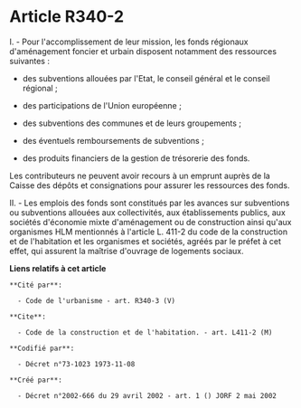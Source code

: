 # Article R340-2

I. - Pour l'accomplissement de leur mission, les fonds régionaux d'aménagement foncier et urbain disposent notamment des
ressources suivantes :

- des subventions allouées par l'Etat, le conseil général et le conseil régional ;

- des participations de l'Union européenne ;

- des subventions des communes et de leurs groupements ;

- des éventuels remboursements de subventions ;

- des produits financiers de la gestion de trésorerie des fonds.

Les contributeurs ne peuvent avoir recours à un emprunt auprès de la Caisse des dépôts et consignations pour assurer les
ressources des fonds.

II. - Les emplois des fonds sont constitués par les avances sur subventions ou subventions allouées aux collectivités, aux
établissements publics, aux sociétés d'économie mixte d'aménagement ou de construction ainsi qu'aux organismes HLM mentionnés
à l'article L. 411-2 du code de la construction et de l'habitation et les organismes et sociétés, agréés par le préfet à cet
effet, qui assurent la maîtrise d'ouvrage de logements sociaux.

**Liens relatifs à cet article**

	**Cité par**:

	  - Code de l'urbanisme - art. R340-3 (V)

	**Cite**:

	  - Code de la construction et de l'habitation. - art. L411-2 (M)

	**Codifié par**:

	  - Décret n°73-1023 1973-11-08

	**Créé par**:

	  - Décret n°2002-666 du 29 avril 2002 - art. 1 () JORF 2 mai 2002
